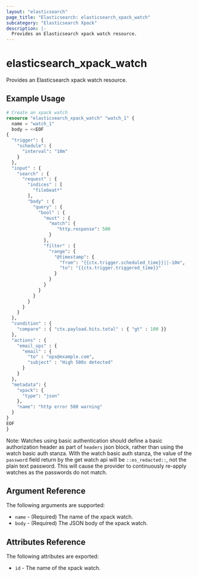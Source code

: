 ```yaml
---
layout: "elasticsearch"
page_title: "Elasticsearch: elasticsearch_xpack_watch"
subcategory: "Elasticsearch Xpack"
description: |-
  Provides an Elasticsearch xpack watch resource.
---
```


# elasticsearch_xpack_watch

Provides an Elasticsearch xpack watch resource.

## Example Usage

```tf
# Create an xpack watch
resource "elasticsearch_xpack_watch" "watch_1" {
  name = "watch_1"
  body = <<EOF
{
  "trigger": {
    "schedule": {
      "interval": "10m"
    }
  },
  "input" : {
    "search" : {
      "request" : {
        "indices" : [
          "filebeat*"
        ],
        "body" : {
          "query" : {
            "bool" : {
              "must" : {
                "match": {
                   "http.response": 500
                }
              },
              "filter" : {
                "range": {
                  "@timestamp": {
                    "from": "{{ctx.trigger.scheduled_time}}||-10m",
                    "to": "{{ctx.trigger.triggered_time}}"
                  }
                }
              }
            }
          }
        }
      }
    }
  },
  "condition" : {
    "compare" : { "ctx.payload.hits.total" : { "gt" : 100 }}
  },
  "actions" : {
    "email_ops" : {
      "email" : {
        "to" : "ops@example.com",
        "subject" : "High 500s detected"
      }
    }
  },
  "metadata": {
    "xpack": {
      "type": "json"
    },
    "name": "http error 500 warning"
  }
}
EOF
}
```

Note: Watches using basic authentication should define a basic authorization header as part of `headers` json block, rather than using the watch basic auth stanza. 
With the watch basic auth stanza, the value of the `password` field return by the get watch api will be `::es_redacted::`, not the plain text password. This will cause the provider to continuously re-apply watches as the passwords do not match.


## Argument Reference

The following arguments are supported:

* `name` - (Required) The name of the xpack watch.
* `body` - (Required) The JSON body of the xpack watch.

## Attributes Reference

The following attributes are exported:

* `id` - The name of the xpack watch.
